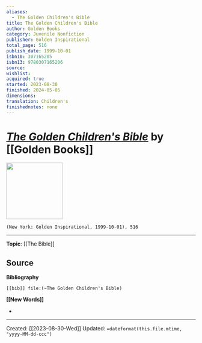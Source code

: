 ```yaml
---
aliases:
  - The Golden Children's Bible
title: The Golden Children's Bible
author: Golden Books
category: Juvenile Nonfiction
publisher: Golden Inspirational
total_page: 516
publish_date: 1999-10-01
isbn10: 307165205
isbn13: 9780307165206
source: 
wishlist: 
acquired: true
started: 2023-08-30
finished: 2024-05-05
dimensions: 
translation: Children's
finishednotes: none
---
```

# *[The Golden Children's Bible]()* by [[Golden Books]]

<img src="http://books.google.com/books/content?id=PvEMwkhxEcsC&printsec=frontcover&img=1&zoom=1&edge=curl&source=gbs_api" width=150>

`(New York: Golden Inspirational, 1999-10-01), 516`



--- 
**Topic**: [[The Bible]]

**Source**
- 

**Bibliography**

```query
[[bib]] file:(~The Golden Children's Bible)
```
 

**[[New Words]]**

- 

---
Created: [[2023-08-30-Wed]]
Updated: `=dateformat(this.file.mtime, "yyyy-MM-dd-ccc")`